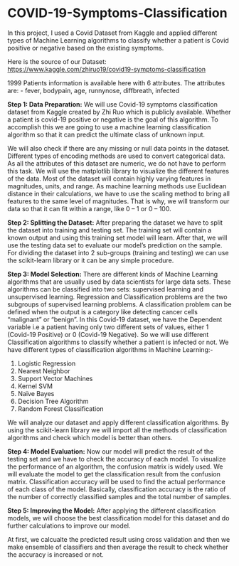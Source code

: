 # COVID-19-Symptoms-Classification

In this project, I used a Covid Dataset from Kaggle and applied different types of Machine Learning algorithms to classify whether a patient is Covid positive or negative based on the existing symptoms.

Here is the source of our Dataset: 
https://www.kaggle.com/zhiruo19/covid19-symptoms-classification

1999 Patients information is available here with 6 attributes. The attributes are: -
fever, bodypain, age, runnynose, diffbreath, infected

**Step 1: Data Preparation:**
We will use Covid-19 symptoms classification dataset from Kaggle created by Zhi Ruo which is publicly available. Whether a patient is covid-19 positive or negative is the goal of this algorithm. To accomplish this we are going to use a machine learning classification algorithm so that it can predict the ultimate class of unknown input.

We will also check if there are any missing or null data points in the dataset. Different types of encoding methods are used to convert categorical data. As all the attributes of this dataset are numeric, we do not have to perform this task. We will use the matplotlib library to visualize the different features of the data. Most of the dataset will contain highly varying features in magnitudes, units, and range. As machine learning methods use Euclidean distance in their calculations, we have to use the scaling method to bring all features to the same level of magnitudes. That is why, we will transform our data so that it can fit within a range, like 0 – 1 or 0 – 100.

**Step 2: Splitting the Dataset:**
After preparing the dataset we have to split the dataset into training and testing set. The training set will contain a known output and using this training set model will learn. After that, we will use the testing data set to evaluate our model’s prediction on the sample. For dividing the dataset into 2 sub-groups (training and testing) we can use the scikit-learn library or it can be any simple procedure.

**Step 3: Model Selection:**
There are different kinds of Machine Learning algorithms that are usually used by data scientists for large data sets. These algorithms can be classified into two sets: supervised learning and unsupervised learning. Regression and Classification problems are the two subgroups of supervised learning problems. A classification problem can be defined when the output is a category like detecting cancer cells “malignant” or “benign”.
In this Covid-19 dataset, we have the Dependent variable i.e a patient having only two different sets of values, either 1 (Covid-19 Positive) or 0 (Covid-19 Negative). So we will use different Classification algorithms to classify whether a patient is infected or not.
We have different types of classification algorithms in Machine Learning:-
1. Logistic Regression
2. Nearest Neighbor
3. Support Vector Machines
4. Kernel SVM
5. Naïve Bayes
6. Decision Tree Algorithm
7. Random Forest Classification <br>

We will analyze our dataset and apply different classification algorithms. By using the scikit-learn library we will import all the methods of classification algorithms and check which model is better than others.


**Step 4: Model Evaluation:**
Now our model will predict the result of the testing set and we have to check the accuracy of each model. To visualize the performance of an algorithm, the confusion matrix is widely used. We will evaluate the model to get the classification result from the confusion matrix. Classification accuracy will be used to find the actual performance of each class of the model. Basically, classification accuracy is the ratio of the number of correctly classified samples and the total number of samples.

**Step 5: Improving the Model:**
After applying the different classification models, we will choose the best classification model for this dataset and do further calculations to improve our model. <br>


At first, we calcualte the predicted result using cross validation and then we make ensemble of classifiers and then average the result to check whether the accuracy is increased or not. 

